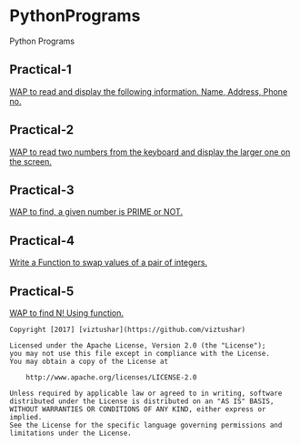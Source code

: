 # PythonPrograms
Python Programs

## Practical-1 ##

[WAP to read and display the following information. Name, Address, Phone no.](https://github.com/viztushar/PythonPrograms/blob/master/Practical-1.py)

## Practical-2 ##

[WAP to read two numbers from the keyboard and display the larger one on the screen.](https://github.com/viztushar/PythonPrograms/blob/master/Practical-2.py)

## Practical-3 ##

[WAP to find, a given number is PRIME or NOT.](https://github.com/viztushar/PythonPrograms/blob/master/Practical-3.py)

## Practical-4 ##

[Write a Function to swap values of a pair of integers.](https://github.com/viztushar/PythonPrograms/blob/master/Practical-4.py)

## Practical-5 ##

[WAP to find N! Using function.](https://github.com/viztushar/PythonPrograms/blob/master/Practical-5.py)

```
Copyright [2017] [viztushar](https://github.com/viztushar)

Licensed under the Apache License, Version 2.0 (the "License");
you may not use this file except in compliance with the License.
You may obtain a copy of the License at

    http://www.apache.org/licenses/LICENSE-2.0

Unless required by applicable law or agreed to in writing, software
distributed under the License is distributed on an "AS IS" BASIS,
WITHOUT WARRANTIES OR CONDITIONS OF ANY KIND, either express or implied.
See the License for the specific language governing permissions and
limitations under the License.
```
